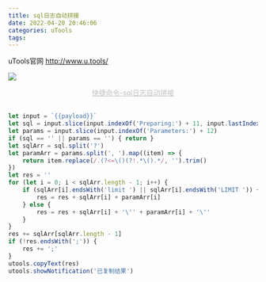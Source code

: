 ```yaml
---
title: sql日志自动拼接
date: 2022-04-20 20:46:06
categories: uTools
tags:
---
```


uTools官网 http://www.u.tools/

![](https://api.onedrive.com/v1.0/shares/s!AmIICgBbPfPTjmiViXlRo261rW17/root/content)
<center style="font-size:14px;color:#C0C0C0;text-decoration:underline">快捷命令-sql日志自动拼接</center>
<br/>

```javascript
let input = `{{payload}}`
let sql = input.slice(input.indexOf('Preparing:') + 11, input.lastIndexOf('DEBUG') - 24)
let params = input.slice(input.indexOf('Parameters:') + 12)
if (sql == '' || params == '') { return }
let sqlArr = sql.split('?')
let paramArr = params.split(', ').map((item) => {
    return item.replace(/.(?<=\()(?!.*\().*/, '').trim()
})
let res = ''
for (let i = 0; i < sqlArr.length - 1; i++) {
    if (sqlArr[i].endsWith('limit ') || sqlArr[i].endsWith('LIMIT ')) {
        res = res + sqlArr[i] + paramArr[i]
    } else {
        res = res + sqlArr[i] + '\'' + paramArr[i] + '\''
    }
}
res += sqlArr[sqlArr.length - 1]
if (!res.endsWith(';')) {
    res += ';'
}
utools.copyText(res)
utools.showNotification('已复制结果')
```